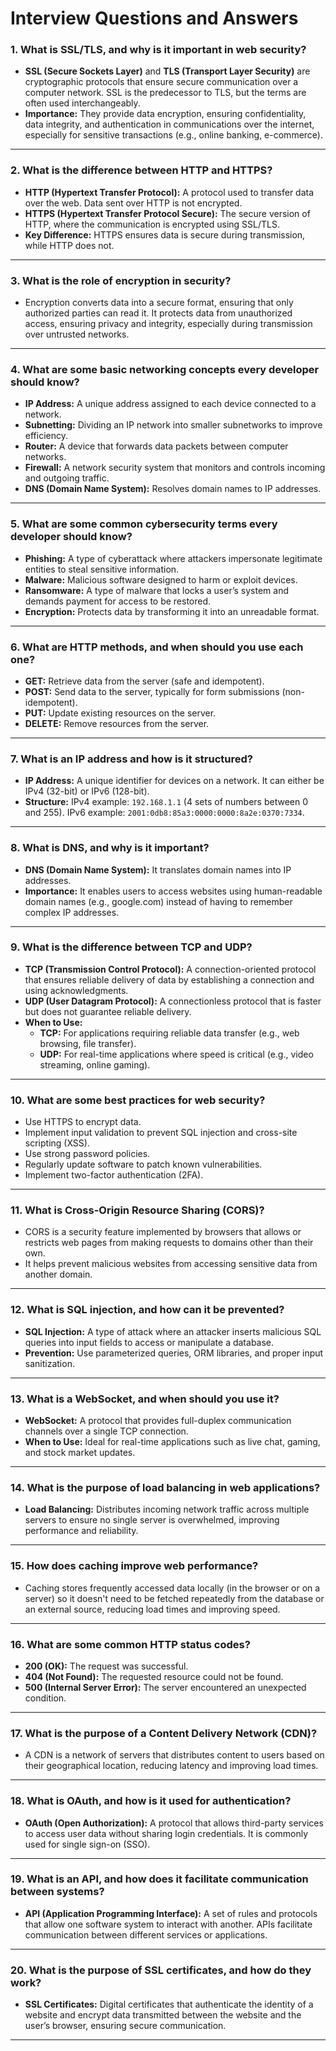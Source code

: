 # Interview Questions and Answers

### 1. What is SSL/TLS, and why is it important in web security?

- **SSL (Secure Sockets Layer)** and **TLS (Transport Layer Security)** are cryptographic protocols that ensure secure communication over a computer network. SSL is the predecessor to TLS, but the terms are often used interchangeably.
- **Importance:** They provide data encryption, ensuring confidentiality, data integrity, and authentication in communications over the internet, especially for sensitive transactions (e.g., online banking, e-commerce).

---

### 2. What is the difference between HTTP and HTTPS?

- **HTTP (Hypertext Transfer Protocol):** A protocol used to transfer data over the web. Data sent over HTTP is not encrypted.
- **HTTPS (Hypertext Transfer Protocol Secure):** The secure version of HTTP, where the communication is encrypted using SSL/TLS.
- **Key Difference:** HTTPS ensures data is secure during transmission, while HTTP does not.

---

### 3. What is the role of encryption in security?

- Encryption converts data into a secure format, ensuring that only authorized parties can read it. It protects data from unauthorized access, ensuring privacy and integrity, especially during transmission over untrusted networks.

---

### 4. What are some basic networking concepts every developer should know?

- **IP Address:** A unique address assigned to each device connected to a network.
- **Subnetting:** Dividing an IP network into smaller subnetworks to improve efficiency.
- **Router:** A device that forwards data packets between computer networks.
- **Firewall:** A network security system that monitors and controls incoming and outgoing traffic.
- **DNS (Domain Name System):** Resolves domain names to IP addresses.

---

### 5. What are some common cybersecurity terms every developer should know?

- **Phishing:** A type of cyberattack where attackers impersonate legitimate entities to steal sensitive information.
- **Malware:** Malicious software designed to harm or exploit devices.
- **Ransomware:** A type of malware that locks a user’s system and demands payment for access to be restored.
- **Encryption:** Protects data by transforming it into an unreadable format.

---

### 6. What are HTTP methods, and when should you use each one?

- **GET:** Retrieve data from the server (safe and idempotent).
- **POST:** Send data to the server, typically for form submissions (non-idempotent).
- **PUT:** Update existing resources on the server.
- **DELETE:** Remove resources from the server.

---

### 7. What is an IP address and how is it structured?

- **IP Address:** A unique identifier for devices on a network. It can either be IPv4 (32-bit) or IPv6 (128-bit).
- **Structure:** IPv4 example: `192.168.1.1` (4 sets of numbers between 0 and 255). IPv6 example: `2001:0db8:85a3:0000:0000:8a2e:0370:7334`.

---

### 8. What is DNS, and why is it important?

- **DNS (Domain Name System):** It translates domain names into IP addresses.
- **Importance:** It enables users to access websites using human-readable domain names (e.g., google.com) instead of having to remember complex IP addresses.

---

### 9. What is the difference between TCP and UDP?

- **TCP (Transmission Control Protocol):** A connection-oriented protocol that ensures reliable delivery of data by establishing a connection and using acknowledgments.
- **UDP (User Datagram Protocol):** A connectionless protocol that is faster but does not guarantee reliable delivery.
- **When to Use:**
  - **TCP:** For applications requiring reliable data transfer (e.g., web browsing, file transfer).
  - **UDP:** For real-time applications where speed is critical (e.g., video streaming, online gaming).

---

### 10. What are some best practices for web security?

- Use HTTPS to encrypt data.
- Implement input validation to prevent SQL injection and cross-site scripting (XSS).
- Use strong password policies.
- Regularly update software to patch known vulnerabilities.
- Implement two-factor authentication (2FA).

---

### 11. What is Cross-Origin Resource Sharing (CORS)?

- CORS is a security feature implemented by browsers that allows or restricts web pages from making requests to domains other than their own.
- It helps prevent malicious websites from accessing sensitive data from another domain.

---

### 12. What is SQL injection, and how can it be prevented?

- **SQL Injection:** A type of attack where an attacker inserts malicious SQL queries into input fields to access or manipulate a database.
- **Prevention:** Use parameterized queries, ORM libraries, and proper input sanitization.

---

### 13. What is a WebSocket, and when should you use it?

- **WebSocket:** A protocol that provides full-duplex communication channels over a single TCP connection.
- **When to Use:** Ideal for real-time applications such as live chat, gaming, and stock market updates.

---

### 14. What is the purpose of load balancing in web applications?

- **Load Balancing:** Distributes incoming network traffic across multiple servers to ensure no single server is overwhelmed, improving performance and reliability.

---

### 15. How does caching improve web performance?

- Caching stores frequently accessed data locally (in the browser or on a server) so it doesn't need to be fetched repeatedly from the database or an external source, reducing load times and improving speed.

---

### 16. What are some common HTTP status codes?

- **200 (OK):** The request was successful.
- **404 (Not Found):** The requested resource could not be found.
- **500 (Internal Server Error):** The server encountered an unexpected condition.

---

### 17. What is the purpose of a Content Delivery Network (CDN)?

- A CDN is a network of servers that distributes content to users based on their geographical location, reducing latency and improving load times.

---

### 18. What is OAuth, and how is it used for authentication?

- **OAuth (Open Authorization):** A protocol that allows third-party services to access user data without sharing login credentials. It is commonly used for single sign-on (SSO).

---

### 19. What is an API, and how does it facilitate communication between systems?

- **API (Application Programming Interface):** A set of rules and protocols that allow one software system to interact with another. APIs facilitate communication between different services or applications.

---

### 20. What is the purpose of SSL certificates, and how do they work?

- **SSL Certificates:** Digital certificates that authenticate the identity of a website and encrypt data transmitted between the website and the user’s browser, ensuring secure communication.

---
